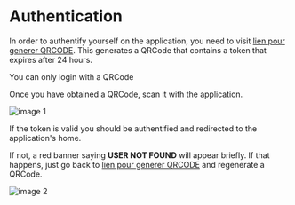 # Authentication


In order to authentify yourself on the application, you need to visit [lien pour generer QRCODE](https://google.fr). This generates a QRCode that contains a token that expires after 24 hours.

<aside class="notice">
  You can only login with a QRCode
</aside>

Once you have obtained a QRCode, scan it with the application.


![image 1](https://user-images.githubusercontent.com/1032402/38676326-f747edf0-3e5a-11e8-9fe9-03dd94f97447.PNG)

If the token is valid you should be authentified and redirected to the application's home.

If not, a red banner saying **USER NOT FOUND** will appear briefly. If that happens, just go back to [lien pour generer QRCODE](https://google.fr) and regenerate a QRCode.

![image 2](https://user-images.githubusercontent.com/1032402/38676327-f76038a6-3e5a-11e8-9055-fd2e42386af4.PNG)